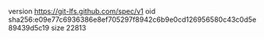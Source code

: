 version https://git-lfs.github.com/spec/v1
oid sha256:e09e77c6936386e8ef705297f8942c6b9e0cd126956580c43c0d5e89439d5c19
size 22813
